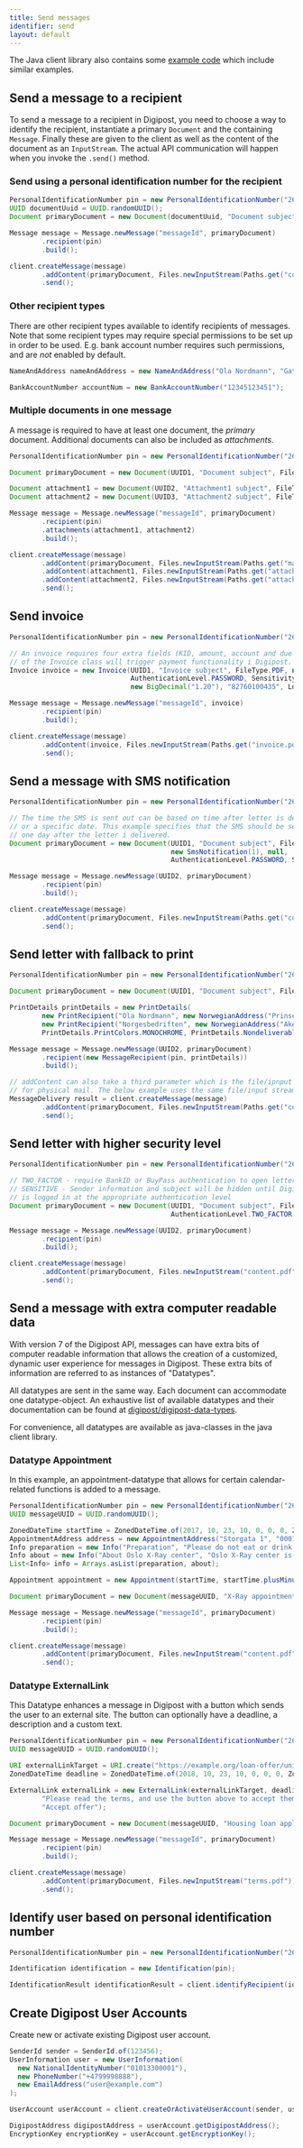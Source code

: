 ```yaml
---
title: Send messages
identifier: send
layout: default
---
```


The Java client library also contains some
[example code](https://github.com/digipost/digipost-api-client-java/tree/master/src/test/java/no/digipost/api/client/eksempelkode)
which include similar examples.


## Send a message to a recipient

To send a message to a recipient in Digipost, you need to choose a way to identify
the recipient, instantiate a primary `Document` and the containing `Message`. Finally
these are given to the client as well as the content of the document as an `InputStream`.
The actual API communication will happen when you invoke the `.send()` method.

### Send using a personal identification number for the recipient

```java
PersonalIdentificationNumber pin = new PersonalIdentificationNumber("26079833787");
UUID documentUuid = UUID.randomUUID();
Document primaryDocument = new Document(documentUuid, "Document subject", FileType.PDF);

Message message = Message.newMessage("messageId", primaryDocument)
        .recipient(pin)
        .build();

client.createMessage(message)
        .addContent(primaryDocument, Files.newInputStream(Paths.get("content.pdf")))
        .send();
```

### Other recipient types

There are other recipient types available to identify recipients of messages. Note that
some recipient types may require special permissions to be set up in order to be used.
E.g. bank account number requires such permissions, and are _not_ enabled by default.

```java
NameAndAddress nameAndAddress = new NameAndAddress("Ola Nordmann", "Gateveien 1", "Oppgang B", "0001", "Oslo");
```

```java
BankAccountNumber accountNum = new BankAccountNumber("12345123451");
```



### Multiple documents in one message

A message is required to have at least one document, the _primary_ document. Additional
documents can also be included as _attachments_.

```java
PersonalIdentificationNumber pin = new PersonalIdentificationNumber("26079833787");

Document primaryDocument = new Document(UUID1, "Document subject", FileType.PDF);

Document attachment1 = new Document(UUID2, "Attachment1 subject", FileType.PDF);
Document attachment2 = new Document(UUID3, "Attachment2 subject", FileType.PDF);

Message message = Message.newMessage("messageId", primaryDocument)
        .recipient(pin)
        .attachments(attachment1, attachment2)
        .build();

client.createMessage(message)
        .addContent(primaryDocument, Files.newInputStream(Paths.get("main_document_content.pdf")))
        .addContent(attachment1, Files.newInputStream(Paths.get("attachment1_content.pdf")))
        .addContent(attachment2, Files.newInputStream(Paths.get("attachment2_content.pdf")))
        .send();
```



## Send invoice

```java
PersonalIdentificationNumber pin = new PersonalIdentificationNumber("26079833787");

// An invoice requires four extra fields (KID, amount, account and due date). The use
// of the Invoice class will trigger payment functionality i Digipost.
Invoice invoice = new Invoice(UUID1, "Invoice subject", FileType.PDF, null, null, null,
                              AuthenticationLevel.PASSWORD, SensitivityLevel.NORMAL, "704279604",
                              new BigDecimal("1.20"), "82760100435", LocalDate.of(2015, 5, 5));

Message message = Message.newMessage("messageId", invoice)
        .recipient(pin)
        .build();

client.createMessage(message)
        .addContent(invoice, Files.newInputStream(Paths.get("invoice.pdf")))
        .send();
```


## Send a message with SMS notification

```java
PersonalIdentificationNumber pin = new PersonalIdentificationNumber("26079833787");

// The time the SMS is sent out can be based on time after letter is delivered
// or a specific date. This example specifies that the SMS should be sent out
// one day after the letter i delivered.
Document primaryDocument = new Document(UUID1, "Document subject", FileType.PDF, null,
                                        new SmsNotification(1), null,
                                        AuthenticationLevel.PASSWORD, SensitivityLevel.NORMAL);

Message message = Message.newMessage(UUID2, primaryDocument)
        .recipient(pin)
        .build();

client.createMessage(message)
        .addContent(primaryDocument, Files.newInputStream(Paths.get("content.pdf")))
        .send();
```


## Send letter with fallback to print

```java
PersonalIdentificationNumber pin = new PersonalIdentificationNumber("26079833787");

Document primaryDocument = new Document(UUID1, "Document subject", FileType.PDF);

PrintDetails printDetails = new PrintDetails(
        new PrintRecipient("Ola Nordmann", new NorwegianAddress("Prinsensveien 123", "0460", "Oslo")),
        new PrintRecipient("Norgesbedriften", new NorwegianAddress("Akers Àle 2", "0400", "Oslo")),
        PrintDetails.PrintColors.MONOCHROME, PrintDetails.NondeliverableHandling.RETURN_TO_SENDER);

Message message = Message.newMessage(UUID2, primaryDocument)
        .recipient(new MessageRecipient(pin, printDetails))
        .build();

// addContent can also take a third parameter which is the file/ipnput stream that will be used only
// for physical mail. The below example uses the same file/input stream in both channels (digital and physical mail)
MessageDelivery result = client.createMessage(message)
        .addContent(primaryDocument, Files.newInputStream(Paths.get("content.pdf")))
        .send();
```


## Send letter with higher security level

```java
PersonalIdentificationNumber pin = new PersonalIdentificationNumber("26079833787");

// TWO_FACTOR - require BankID or BuyPass authentication to open letter
// SENSITIVE - Sender information and subject will be hidden until Digipost user
// is logged in at the appropriate authentication level
Document primaryDocument = new Document(UUID1, "Document subject", FileType.PDF, null, null, null,
                                        AuthenticationLevel.TWO_FACTOR, SensitivityLevel.SENSITIVE);

Message message = Message.newMessage(UUID2, primaryDocument)
        .recipient(pin)
        .build();

client.createMessage(message)
        .addContent(primaryDocument, Files.newInputStream("content.pdf")))
        .send();
```




## Send a message with extra computer readable data

With version 7 of the Digipost API, messages can have extra bits of computer readable information that
allows the creation of a customized, dynamic user experience for messages in Digipost. These extra bits of
information are referred to as instances of "Datatypes".

All datatypes are sent in the same way. Each document can accommodate one datatype-object. An exhaustive list of
available datatypes and their documentation can be found at
[digipost/digipost-data-types](https://github.com/digipost/digipost-data-types).

For convenience, all datatypes are available as java-classes in the java client library.

### Datatype Appointment

In this example, an appointment-datatype that allows for certain calendar-related functions is added to a
message.

```java
PersonalIdentificationNumber pin = new PersonalIdentificationNumber("26079833787");
UUID messageUUID = UUID.randomUUID();

ZonedDateTime startTime = ZonedDateTime.of(2017, 10, 23, 10, 0, 0, 0, ZoneId.systemDefault());
AppointmentAddress address = new AppointmentAddress("Storgata 1", "0001", "Oslo");
Info preparation = new Info("Preparation", "Please do not eat or drink 6 hours prior to examination");
Info about = new Info("About Oslo X-Ray center", "Oslo X-Ray center is specialized in advanced image diagnostics...");
List<Info> info = Arrays.asList(preparation, about);

Appointment appointment = new Appointment(startTime, startTime.plusMinutes(30), "Please arrive 15 minutes early", "Oslo X-Ray center", address, "Lower back examination", info);

Document primaryDocument = new Document(messageUUID, "X-Ray appointment", FileType.PDF, appointment);

Message message = Message.newMessage("messageId", primaryDocument)
        .recipient(pin)
        .build();

client.createMessage(message)
        .addContent(primaryDocument, Files.newInputStream("content.pdf")))
        .send();
```

### Datatype ExternalLink

This Datatype enhances a message in Digipost with a button which sends the user to an external site. The button
can optionally have a deadline, a description and a custom text.

```java
PersonalIdentificationNumber pin = new PersonalIdentificationNumber("26079833787");
UUID messageUUID = UUID.randomUUID();

URI externalLinkTarget = URI.create("https://example.org/loan-offer/uniqueCustomerId/");
ZonedDateTime deadline = ZonedDateTime.of(2018, 10, 23, 10, 0, 0, 0, ZoneId.systemDefault());

ExternalLink externalLink = new ExternalLink(externalLinkTarget, deadline,
        "Please read the terms, and use the button above to accept them. The offer expires at 23/10-2018 10:00.",
        "Accept offer");

Document primaryDocument = new Document(messageUUID, "Housing loan application", FileType.PDF, externalLink);

Message message = Message.newMessage("messageId", primaryDocument)
        .recipient(pin)
        .build();

client.createMessage(message)
        .addContent(primaryDocument, Files.newInputStream("terms.pdf")))
        .send();
```



## Identify user based on personal identification number

```java
PersonalIdentificationNumber pin = new PersonalIdentificationNumber("26079833787");

Identification identification = new Identification(pin);

IdentificationResult identificationResult = client.identifyRecipient(identification);
```



## Create Digipost User Accounts

Create new or activate existing Digipost user account.

```java
SenderId sender = SenderId.of(123456);
UserInformation user = new UserInformation(
  new NationalIdentityNumber("01013300001"),
  new PhoneNumber("+4799998888"),
  new EmailAddress("user@example.com")
);

UserAccount userAccount = client.createOrActivateUserAccount(sender, user);

DigipostAddress digipostAddress = userAccount.getDigipostAddress();
EncryptionKey encryptionKey = userAccount.getEncryptionKey();
```
